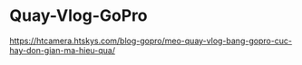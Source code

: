 # Quay-Vlog-GoPro
https://htcamera.htskys.com/blog-gopro/meo-quay-vlog-bang-gopro-cuc-hay-don-gian-ma-hieu-qua/
